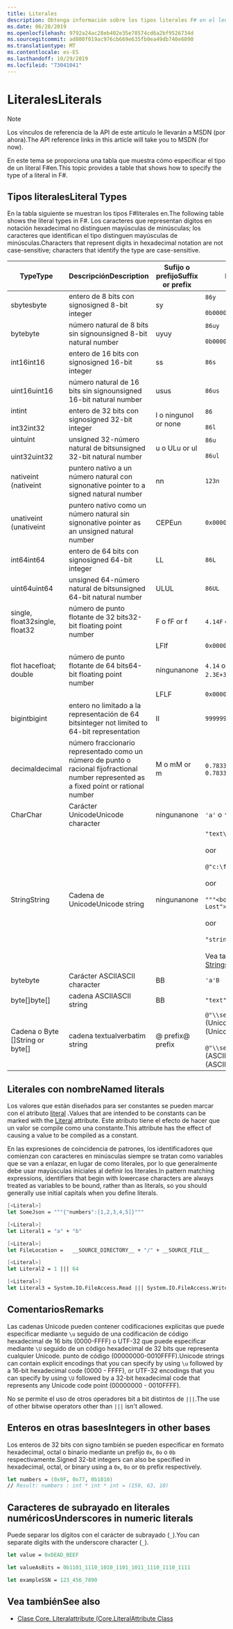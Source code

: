 ```yaml
---
title: Literales
description: Obtenga información sobre los tipos literales F# en el lenguaje de programación.
ms.date: 06/28/2019
ms.openlocfilehash: 9792a24ac28eb402e35e78574cd6a2bf9526734d
ms.sourcegitcommit: ad800f019ac976cb669e635fb0ea49db740e6890
ms.translationtype: MT
ms.contentlocale: es-ES
ms.lasthandoff: 10/29/2019
ms.locfileid: "73041041"
---
```

# <a name="literals"></a><span data-ttu-id="17c40-103">Literales</span><span class="sxs-lookup"><span data-stu-id="17c40-103">Literals</span></span>

> [!NOTE]
> <span data-ttu-id="17c40-104">Los vínculos de referencia de la API de este artículo le llevarán a MSDN (por ahora).</span><span class="sxs-lookup"><span data-stu-id="17c40-104">The API reference links in this article will take you to MSDN (for now).</span></span>

<span data-ttu-id="17c40-105">En este tema se proporciona una tabla que muestra cómo especificar el tipo de un literal F#en.</span><span class="sxs-lookup"><span data-stu-id="17c40-105">This topic provides a table that shows how to specify the type of a literal in F#.</span></span>

## <a name="literal-types"></a><span data-ttu-id="17c40-106">Tipos literales</span><span class="sxs-lookup"><span data-stu-id="17c40-106">Literal Types</span></span>

<span data-ttu-id="17c40-107">En la tabla siguiente se muestran los tipos F#literales en.</span><span class="sxs-lookup"><span data-stu-id="17c40-107">The following table shows the literal types in F#.</span></span> <span data-ttu-id="17c40-108">Los caracteres que representan dígitos en notación hexadecimal no distinguen mayúsculas de minúsculas; los caracteres que identifican el tipo distinguen mayúsculas de minúsculas.</span><span class="sxs-lookup"><span data-stu-id="17c40-108">Characters that represent digits in hexadecimal notation are not case-sensitive; characters that identify the type are case-sensitive.</span></span>

|<span data-ttu-id="17c40-109">Type</span><span class="sxs-lookup"><span data-stu-id="17c40-109">Type</span></span>|<span data-ttu-id="17c40-110">Descripción</span><span class="sxs-lookup"><span data-stu-id="17c40-110">Description</span></span>|<span data-ttu-id="17c40-111">Sufijo o prefijo</span><span class="sxs-lookup"><span data-stu-id="17c40-111">Suffix or prefix</span></span>|<span data-ttu-id="17c40-112">Ejemplos</span><span class="sxs-lookup"><span data-stu-id="17c40-112">Examples</span></span>|
|----|-----------|----------------|--------|
|<span data-ttu-id="17c40-113">sbyte</span><span class="sxs-lookup"><span data-stu-id="17c40-113">sbyte</span></span>|<span data-ttu-id="17c40-114">entero de 8 bits con signo</span><span class="sxs-lookup"><span data-stu-id="17c40-114">signed 8-bit integer</span></span>|<span data-ttu-id="17c40-115">s</span><span class="sxs-lookup"><span data-stu-id="17c40-115">y</span></span>|`86y`<br /><br />`0b00000101y`|
|<span data-ttu-id="17c40-116">byte</span><span class="sxs-lookup"><span data-stu-id="17c40-116">byte</span></span>|<span data-ttu-id="17c40-117">número natural de 8 bits sin signo</span><span class="sxs-lookup"><span data-stu-id="17c40-117">unsigned 8-bit natural number</span></span>|<span data-ttu-id="17c40-118">uy</span><span class="sxs-lookup"><span data-stu-id="17c40-118">uy</span></span>|`86uy`<br /><br />`0b00000101uy`|
|<span data-ttu-id="17c40-119">int16</span><span class="sxs-lookup"><span data-stu-id="17c40-119">int16</span></span>|<span data-ttu-id="17c40-120">entero de 16 bits con signo</span><span class="sxs-lookup"><span data-stu-id="17c40-120">signed 16-bit integer</span></span>|<span data-ttu-id="17c40-121">s</span><span class="sxs-lookup"><span data-stu-id="17c40-121">s</span></span>|`86s`|
|<span data-ttu-id="17c40-122">uint16</span><span class="sxs-lookup"><span data-stu-id="17c40-122">uint16</span></span>|<span data-ttu-id="17c40-123">número natural de 16 bits sin signo</span><span class="sxs-lookup"><span data-stu-id="17c40-123">unsigned 16-bit natural number</span></span>|<span data-ttu-id="17c40-124">us</span><span class="sxs-lookup"><span data-stu-id="17c40-124">us</span></span>|`86us`|
|<span data-ttu-id="17c40-125">int</span><span class="sxs-lookup"><span data-stu-id="17c40-125">int</span></span><br /><br /><span data-ttu-id="17c40-126">int32</span><span class="sxs-lookup"><span data-stu-id="17c40-126">int32</span></span>|<span data-ttu-id="17c40-127">entero de 32 bits con signo</span><span class="sxs-lookup"><span data-stu-id="17c40-127">signed 32-bit integer</span></span>|<span data-ttu-id="17c40-128">l o ninguno</span><span class="sxs-lookup"><span data-stu-id="17c40-128">l or none</span></span>|`86`<br /><br />`86l`|
|<span data-ttu-id="17c40-129">uint</span><span class="sxs-lookup"><span data-stu-id="17c40-129">uint</span></span><br /><br /><span data-ttu-id="17c40-130">uint32</span><span class="sxs-lookup"><span data-stu-id="17c40-130">uint32</span></span>|<span data-ttu-id="17c40-131">unsigned 32-número natural de bits</span><span class="sxs-lookup"><span data-stu-id="17c40-131">unsigned 32-bit natural number</span></span>|<span data-ttu-id="17c40-132">u o UL</span><span class="sxs-lookup"><span data-stu-id="17c40-132">u or ul</span></span>|`86u`<br /><br />`86ul`|
|<span data-ttu-id="17c40-133">nativeint (</span><span class="sxs-lookup"><span data-stu-id="17c40-133">nativeint</span></span>|<span data-ttu-id="17c40-134">puntero nativo a un número natural con signo</span><span class="sxs-lookup"><span data-stu-id="17c40-134">native pointer to a signed natural number</span></span>|<span data-ttu-id="17c40-135">n</span><span class="sxs-lookup"><span data-stu-id="17c40-135">n</span></span>|`123n`|
|<span data-ttu-id="17c40-136">unativeint (</span><span class="sxs-lookup"><span data-stu-id="17c40-136">unativeint</span></span>|<span data-ttu-id="17c40-137">puntero nativo como un número natural sin signo</span><span class="sxs-lookup"><span data-stu-id="17c40-137">native pointer as an unsigned natural number</span></span>|<span data-ttu-id="17c40-138">CEPE</span><span class="sxs-lookup"><span data-stu-id="17c40-138">un</span></span>|`0x00002D3Fun`|
|<span data-ttu-id="17c40-139">int64</span><span class="sxs-lookup"><span data-stu-id="17c40-139">int64</span></span>|<span data-ttu-id="17c40-140">entero de 64 bits con signo</span><span class="sxs-lookup"><span data-stu-id="17c40-140">signed 64-bit integer</span></span>|<span data-ttu-id="17c40-141">L</span><span class="sxs-lookup"><span data-stu-id="17c40-141">L</span></span>|`86L`|
|<span data-ttu-id="17c40-142">uint64</span><span class="sxs-lookup"><span data-stu-id="17c40-142">uint64</span></span>|<span data-ttu-id="17c40-143">unsigned 64-número natural de bits</span><span class="sxs-lookup"><span data-stu-id="17c40-143">unsigned 64-bit natural number</span></span>|<span data-ttu-id="17c40-144">UL</span><span class="sxs-lookup"><span data-stu-id="17c40-144">UL</span></span>|`86UL`|
|<span data-ttu-id="17c40-145">single, float32</span><span class="sxs-lookup"><span data-stu-id="17c40-145">single, float32</span></span>|<span data-ttu-id="17c40-146">número de punto flotante de 32 bits</span><span class="sxs-lookup"><span data-stu-id="17c40-146">32-bit floating point number</span></span>|<span data-ttu-id="17c40-147">F o f</span><span class="sxs-lookup"><span data-stu-id="17c40-147">F or f</span></span>|<span data-ttu-id="17c40-148">`4.14F` o `4.14f`</span><span class="sxs-lookup"><span data-stu-id="17c40-148">`4.14F` or `4.14f`</span></span>|
|||<span data-ttu-id="17c40-149">LF</span><span class="sxs-lookup"><span data-stu-id="17c40-149">lf</span></span>|`0x00000000lf`|
|<span data-ttu-id="17c40-150">flot hace</span><span class="sxs-lookup"><span data-stu-id="17c40-150">float; double</span></span>|<span data-ttu-id="17c40-151">número de punto flotante de 64 bits</span><span class="sxs-lookup"><span data-stu-id="17c40-151">64-bit floating point number</span></span>|<span data-ttu-id="17c40-152">ninguna</span><span class="sxs-lookup"><span data-stu-id="17c40-152">none</span></span>|<span data-ttu-id="17c40-153">`4.14` o `2.3E+32` o `2.3e+32`</span><span class="sxs-lookup"><span data-stu-id="17c40-153">`4.14` or `2.3E+32` or `2.3e+32`</span></span>|
|||<span data-ttu-id="17c40-154">LF</span><span class="sxs-lookup"><span data-stu-id="17c40-154">LF</span></span>|`0x0000000000000000LF`|
|<span data-ttu-id="17c40-155">bigint</span><span class="sxs-lookup"><span data-stu-id="17c40-155">bigint</span></span>|<span data-ttu-id="17c40-156">entero no limitado a la representación de 64 bits</span><span class="sxs-lookup"><span data-stu-id="17c40-156">integer not limited to 64-bit representation</span></span>|<span data-ttu-id="17c40-157">I</span><span class="sxs-lookup"><span data-stu-id="17c40-157">I</span></span>|`9999999999999999999999999999I`|
|<span data-ttu-id="17c40-158">decimal</span><span class="sxs-lookup"><span data-stu-id="17c40-158">decimal</span></span>|<span data-ttu-id="17c40-159">número fraccionario representado como un número de punto o racional fijo</span><span class="sxs-lookup"><span data-stu-id="17c40-159">fractional number represented as a fixed point or rational number</span></span>|<span data-ttu-id="17c40-160">M o m</span><span class="sxs-lookup"><span data-stu-id="17c40-160">M or m</span></span>|<span data-ttu-id="17c40-161">`0.7833M` o `0.7833m`</span><span class="sxs-lookup"><span data-stu-id="17c40-161">`0.7833M` or `0.7833m`</span></span>|
|<span data-ttu-id="17c40-162">Char</span><span class="sxs-lookup"><span data-stu-id="17c40-162">Char</span></span>|<span data-ttu-id="17c40-163">Carácter Unicode</span><span class="sxs-lookup"><span data-stu-id="17c40-163">Unicode character</span></span>|<span data-ttu-id="17c40-164">ninguna</span><span class="sxs-lookup"><span data-stu-id="17c40-164">none</span></span>|<span data-ttu-id="17c40-165">`'a'` o `'\u0061'`</span><span class="sxs-lookup"><span data-stu-id="17c40-165">`'a'` or `'\u0061'`</span></span>|
|<span data-ttu-id="17c40-166">String</span><span class="sxs-lookup"><span data-stu-id="17c40-166">String</span></span>|<span data-ttu-id="17c40-167">Cadena de Unicode</span><span class="sxs-lookup"><span data-stu-id="17c40-167">Unicode string</span></span>|<span data-ttu-id="17c40-168">ninguna</span><span class="sxs-lookup"><span data-stu-id="17c40-168">none</span></span>|`"text\n"`<br /><br /><span data-ttu-id="17c40-169">o</span><span class="sxs-lookup"><span data-stu-id="17c40-169">or</span></span><br /><br />`@"c:\filename"`<br /><br /><span data-ttu-id="17c40-170">o</span><span class="sxs-lookup"><span data-stu-id="17c40-170">or</span></span><br /><br />`"""<book title="Paradise Lost">"""`<br /><br /><span data-ttu-id="17c40-171">o</span><span class="sxs-lookup"><span data-stu-id="17c40-171">or</span></span><br /><br />`"string1" + "string2"`<br /><br /><span data-ttu-id="17c40-172">Vea también [cadenas](Strings.md).</span><span class="sxs-lookup"><span data-stu-id="17c40-172">See also [Strings](Strings.md).</span></span>|
|<span data-ttu-id="17c40-173">byte</span><span class="sxs-lookup"><span data-stu-id="17c40-173">byte</span></span>|<span data-ttu-id="17c40-174">Carácter ASCII</span><span class="sxs-lookup"><span data-stu-id="17c40-174">ASCII character</span></span>|<span data-ttu-id="17c40-175">B</span><span class="sxs-lookup"><span data-stu-id="17c40-175">B</span></span>|`'a'B`|
|<span data-ttu-id="17c40-176">byte[]</span><span class="sxs-lookup"><span data-stu-id="17c40-176">byte[]</span></span>|<span data-ttu-id="17c40-177">cadena ASCII</span><span class="sxs-lookup"><span data-stu-id="17c40-177">ASCII string</span></span>|<span data-ttu-id="17c40-178">B</span><span class="sxs-lookup"><span data-stu-id="17c40-178">B</span></span>|`"text"B`|
|<span data-ttu-id="17c40-179">Cadena o Byte []</span><span class="sxs-lookup"><span data-stu-id="17c40-179">String or byte[]</span></span>|<span data-ttu-id="17c40-180">cadena textual</span><span class="sxs-lookup"><span data-stu-id="17c40-180">verbatim string</span></span>|<span data-ttu-id="17c40-181">@ prefix</span><span class="sxs-lookup"><span data-stu-id="17c40-181">@ prefix</span></span>|<span data-ttu-id="17c40-182">`@"\\server\share"` (Unicode)</span><span class="sxs-lookup"><span data-stu-id="17c40-182">`@"\\server\share"` (Unicode)</span></span><br /><br /><span data-ttu-id="17c40-183">`@"\\server\share"B` (ASCII)</span><span class="sxs-lookup"><span data-stu-id="17c40-183">`@"\\server\share"B` (ASCII)</span></span>|

## <a name="named-literals"></a><span data-ttu-id="17c40-184">Literales con nombre</span><span class="sxs-lookup"><span data-stu-id="17c40-184">Named literals</span></span>

<span data-ttu-id="17c40-185">Los valores que están diseñados para ser constantes se pueden marcar con el atributo [literal](https://msdn.microsoft.com/library/465f36ce-d146-41c0-b425-679c509cd285) .</span><span class="sxs-lookup"><span data-stu-id="17c40-185">Values that are intended to be constants can be marked with the [Literal](https://msdn.microsoft.com/library/465f36ce-d146-41c0-b425-679c509cd285) attribute.</span></span> <span data-ttu-id="17c40-186">Este atributo tiene el efecto de hacer que un valor se compile como una constante.</span><span class="sxs-lookup"><span data-stu-id="17c40-186">This attribute has the effect of causing a value to be compiled as a constant.</span></span>

<span data-ttu-id="17c40-187">En las expresiones de coincidencia de patrones, los identificadores que comienzan con caracteres en minúsculas siempre se tratan como variables que se van a enlazar, en lugar de como literales, por lo que generalmente debe usar mayúsculas iniciales al definir los literales.</span><span class="sxs-lookup"><span data-stu-id="17c40-187">In pattern matching expressions, identifiers that begin with lowercase characters are always treated as variables to be bound, rather than as literals, so you should generally use initial capitals when you define literals.</span></span>

```fsharp
[<Literal>]
let SomeJson = """{"numbers":[1,2,3,4,5]}"""

[<Literal>]
let Literal1 = "a" + "b"

[<Literal>]
let FileLocation =   __SOURCE_DIRECTORY__ + "/" + __SOURCE_FILE__

[<Literal>]
let Literal2 = 1 ||| 64

[<Literal>]
let Literal3 = System.IO.FileAccess.Read ||| System.IO.FileAccess.Write
```

## <a name="remarks"></a><span data-ttu-id="17c40-188">Comentarios</span><span class="sxs-lookup"><span data-stu-id="17c40-188">Remarks</span></span>

<span data-ttu-id="17c40-189">Las cadenas Unicode pueden contener codificaciones explícitas que puede especificar mediante `\u` seguido de una codificación de código hexadecimal de 16 bits (0000-FFFF) o UTF-32 que puede especificar mediante `\U` seguido de un código hexadecimal de 32 bits que representa cualquier Unicode. punto de código (00000000-0010FFFF).</span><span class="sxs-lookup"><span data-stu-id="17c40-189">Unicode strings can contain explicit encodings that you can specify by using `\u` followed by a 16-bit hexadecimal code (0000 - FFFF), or UTF-32 encodings that you can specify by using `\U` followed by a 32-bit hexadecimal code that represents any Unicode code point (00000000 - 0010FFFF).</span></span>

<span data-ttu-id="17c40-190">No se permite el uso de otros operadores bit a bit distintos de `|||`.</span><span class="sxs-lookup"><span data-stu-id="17c40-190">The use of other bitwise operators other than `|||` isn't allowed.</span></span>

## <a name="integers-in-other-bases"></a><span data-ttu-id="17c40-191">Enteros en otras bases</span><span class="sxs-lookup"><span data-stu-id="17c40-191">Integers in other bases</span></span>

<span data-ttu-id="17c40-192">Los enteros de 32 bits con signo también se pueden especificar en formato hexadecimal, octal o binario mediante un prefijo `0x`, `0o` o `0b` respectivamente.</span><span class="sxs-lookup"><span data-stu-id="17c40-192">Signed 32-bit integers can also be specified in hexadecimal, octal, or binary using a `0x`, `0o` or `0b` prefix respectively.</span></span>

```fsharp
let numbers = (0x9F, 0o77, 0b1010)
// Result: numbers : int * int * int = (159, 63, 10)
```

## <a name="underscores-in-numeric-literals"></a><span data-ttu-id="17c40-193">Caracteres de subrayado en literales numéricos</span><span class="sxs-lookup"><span data-stu-id="17c40-193">Underscores in numeric literals</span></span>

<span data-ttu-id="17c40-194">Puede separar los dígitos con el carácter de subrayado (`_`).</span><span class="sxs-lookup"><span data-stu-id="17c40-194">You can separate digits with the underscore character (`_`).</span></span>

```fsharp
let value = 0xDEAD_BEEF

let valueAsBits = 0b1101_1110_1010_1101_1011_1110_1110_1111

let exampleSSN = 123_456_7890
```

## <a name="see-also"></a><span data-ttu-id="17c40-195">Vea también</span><span class="sxs-lookup"><span data-stu-id="17c40-195">See also</span></span>

- [<span data-ttu-id="17c40-196">Clase Core. Literalattribute (</span><span class="sxs-lookup"><span data-stu-id="17c40-196">Core.LiteralAttribute Class</span></span>](https://msdn.microsoft.com/visualfsharpdocs/conceptual/core.literalattribute-class-%5bfsharp%5d)
